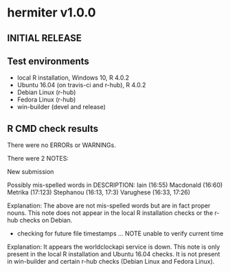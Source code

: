 # hermiter v1.0.0

## INITIAL RELEASE

## Test environments
* local R installation, Windows 10, R 4.0.2
* Ubuntu 16.04 (on travis-ci and r-hub), R 4.0.2
* Debian Linux (r-hub)
* Fedora Linux (r-hub)
* win-builder (devel and release)

## R CMD check results
There were no ERRORs or WARNINGs. 

There were 2 NOTES:

New submission

Possibly mis-spelled words in DESCRIPTION:
  Iain (16:55)
  Macdonald (16:60)
  Metrika (17:123)
  Stephanou (16:13, 17:3)
  Varughese (16:33, 17:26)

Explanation: The above are not mis-spelled words but are in fact proper nouns.
This note does not appear in the local R installation checks or the r-hub checks
on Debian.

* checking for future file timestamps ... NOTE
  unable to verify current time
  
Explanation: It appears the worldclockapi service is down. This note is 
only present in the local R installation and Ubuntu 16.04 checks. It is not 
present in win-builder and certain r-hub checks (Debian Linux and Fedora Linux).
